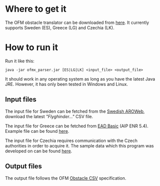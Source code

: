 # Where to get it

The OFM obstacle translator can be downloaded from [here](https://github.com/cryodevab/aip-parser/raw/master/downloads/ofmx_parser.jar). It currently supports Sweden (ES), Greece (LG) and Czechia (LK).

# How to run it

Run it like this:

`java -jar ofmx_parser.jar [ES|LG|LK] <input_file> <output_file>`

It should work in any operating system as long as you have the latest Java JRE. However, it has only been tested in Windows and Linux.

## Input files

The input file for Sweden can be fetched from the [Swedish AROWeb](https://aro.lfv.se/Editorial/View/IAIP?folderId=21), download the latest _"Flyghinder..."_ CSV file.

The input file for Greece can be fetched from [EAD Basic](https://www.ead.eurocontrol.int/cms-eadbasic/opencms/en/login/ead-basic/) (AIP ENR 5.4). Example file can be found [here](https://github.com/cryodevab/aip-parser/raw/master/aip-files/LG_ENR_5_4_en_2019-02-28.pdf).

The input file for Czechia requires communication with the Czech authorities in order to acquire it. The sample data which this program was developed on can be found [here](https://raw.githubusercontent.com/cryodevab/aip-parser/master/aip-files/obstacles_20190328_UTF8.csv).

## Output files

The output file follows the OFM [Obstacle CSV](https://github.com/openflightmaps/ofmx/wiki/Obstacle-CSV) specification.


